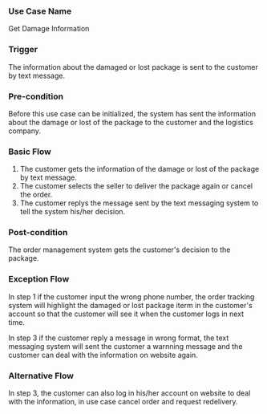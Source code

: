 ### Use Case Name

Get Damage Information


### Trigger

The information about the damaged or lost package is sent to the customer by text message.


### Pre-condition

Before this use case can be initialized, the system has sent the information about the damage or lost of the package to the customer and the logistics company.



### Basic Flow

1. The customer gets the information of the damage or lost of the package by text message.
2. The customer selects the seller to deliver the package again or cancel the order. 
3. The customer replys the message sent by the text messaging system to tell the system his/her decision.


### Post-condition

The order management system gets the customer's decision to the package.



### Exception Flow

In step 1 if the customer input the wrong phone number, the order tracking system will highlight the damaged or lost package iterm in the customer's account so that the customer will see it when the customer logs in next time.

In step 3 if the customer reply a message in wrong format, the text messaging system will sent the customer a warnning message and the customer can deal with the information on website again.


### Alternative Flow

In step 3, the customer can also log in his/her account on website to deal with the information, in use case cancel order and request redelivery. 